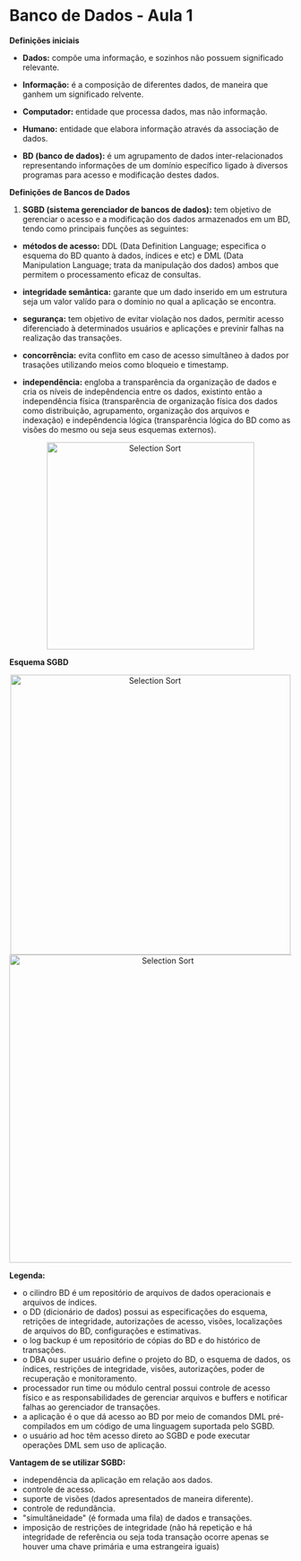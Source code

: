 # Banco de Dados - Aula 1

**Definições iniciais**

- **Dados:** compõe uma informação, e sozinhos não possuem significado relevante.

- **Informação:** é a composição de diferentes dados, de maneira que ganhem um significado relvente.

- **Computador:** entidade que processa dados, mas não informação. 

- **Humano:** entidade que elabora informação através da associação de dados.

- **BD (banco de dados):** é um agrupamento de dados inter-relacionados representando informações de um domínio específico ligado à diversos programas para acesso e modificação destes dados.

**Definições de Bancos de Dados**

1) **SGBD (sistema gerenciador de bancos de dados):** tem objetivo de gerenciar o acesso e a modificação dos dados armazenados em um BD, tendo como principais funções as seguintes:

  - **métodos de acesso:** DDL (Data Definition Language; especifica o esquema do BD quanto à dados, índices e etc) e DML (Data Manipulation Language; trata da manipulação dos dados) ambos que permitem o processamento eficaz de consultas.

  - **integridade semântica:** garante que um dado inserido em um estrutura seja um valor valído para o domínio no qual a aplicação se encontra.

  - **segurança:** tem objetivo de evitar violação nos dados, permitir acesso diferenciado à determinados usuários e aplicações e previnir falhas na realização das transações.

  - **concorrência:** evita conflito em caso de acesso simultâneo à dados por trasações utilizando meios como bloqueio e timestamp.
 
  - **independência:** engloba a transparência da organização de dados e cria os níveis de indepêndencia entre os dados, existinto então a independência física (transparência de organização física dos dados como distribuição, agrupamento, organização dos arquivos e indexação) e indepêndencia lógica (transparência lógica do BD como as visões do mesmo ou seja seus esquemas externos).

<p align="center">
  <img class="gatsby-resp-image-image" src="https://lh4.googleusercontent.com/proxy/t3a_YTOiAvZLFL5-zEPY6s4orNcZuXv8S9KgsmfRWR4xpFoW5NFiKLCgDpRGgz6Na6INQ53BPw8lk57S8uGzAFmmrzC9v56ym9RLwN4kb0GIkqxLT7OUwUGrZoFJbpW6dg=w1200-h630-p-k-no-nu" width="370" title="Selection Sort">
</p>

**Esquema SGBD**
<p align="center">
  <img class="gatsby-resp-image-image" src="https://slideplayer.com.br/slide/364019/2/images/18/SGBD+em+Detalhe.jpg" width="500" title="Selection Sort">
  <img class="gatsby-resp-image-image" src="https://www.estudegratis.com.br/images/questoes/550001740f8fc8b15349.gif" width="550" title="Selection Sort">
</p>
</p>

**Legenda:**

- o cilindro BD é um repositório de arquivos de dados operacionais e arquivos de índices.
- o DD (dicionário de dados) possui as especificações do esquema, retrições de integridade, autorizações de acesso, visões, localizações de arquivos do BD, configurações 
e estimativas.
- o log backup é um repositório de cópias do BD e do histórico de transações.
- o DBA ou super usuário define o projeto do BD, o esquema de dados, os índices, restrições de integridade, visões, autorizações, poder de recuperação e monitoramento.
- processador run time ou módulo central possui controle de acesso físico e as responsabilidades de gerenciar arquivos e buffers e notificar falhas ao gerenciador de transações.
- a aplicação é o que dá acesso ao BD por meio de comandos DML pré-compilados em um código de uma linguagem suportada pelo SGBD.
- o usuário ad hoc têm acesso direto ao SGBD e pode executar operações DML sem uso de aplicação.

**Vantagem de se utilizar SGBD:**

- independência da aplicação em relação aos dados.
- controle de acesso.
- suporte de visões (dados apresentados de maneira diferente).
- controle de redundância.
- "simultâneidade" (é formada uma fila) de dados e transações.
- imposição de restrições de integridade (não há repetição e há integridade de referência ou seja toda transação ocorre apenas se houver uma chave primária e uma estrangeira iguais)

